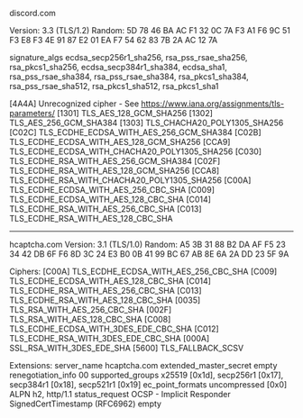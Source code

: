 discord.com

Version: 3.3 (TLS/1.2)
Random: 5D 78 46 BA AC F1 32 0C 7A F3 A1 F6 9C 51 F3 E8 F3 4E 91 87 E2 01 EA F7 54 62 83 7B 2A AC 12 7A

signature_algs    ecdsa_secp256r1_sha256, rsa_pss_rsae_sha256, rsa_pkcs1_sha256, ecdsa_secp384r1_sha384, ecdsa_sha1, rsa_pss_rsae_sha384, rsa_pss_rsae_sha384, rsa_pkcs1_sha384, rsa_pss_rsae_sha512, rsa_pkcs1_sha512, rsa_pkcs1_sha1

[4A4A]    Unrecognized cipher - See https://www.iana.org/assignments/tls-parameters/
[1301]    TLS_AES_128_GCM_SHA256
[1302]    TLS_AES_256_GCM_SHA384
[1303]    TLS_CHACHA20_POLY1305_SHA256
[C02C]    TLS_ECDHE_ECDSA_WITH_AES_256_GCM_SHA384
[C02B]    TLS_ECDHE_ECDSA_WITH_AES_128_GCM_SHA256
[CCA9]    TLS_ECDHE_ECDSA_WITH_CHACHA20_POLY1305_SHA256
[C030]    TLS_ECDHE_RSA_WITH_AES_256_GCM_SHA384
[C02F]    TLS_ECDHE_RSA_WITH_AES_128_GCM_SHA256
[CCA8]    TLS_ECDHE_RSA_WITH_CHACHA20_POLY1305_SHA256
[C00A]    TLS_ECDHE_ECDSA_WITH_AES_256_CBC_SHA
[C009]    TLS_ECDHE_ECDSA_WITH_AES_128_CBC_SHA
[C014]    TLS_ECDHE_RSA_WITH_AES_256_CBC_SHA
[C013]    TLS_ECDHE_RSA_WITH_AES_128_CBC_SHA
 
 -------------------------------------------------------------------------------------------------

hcaptcha.com
Version: 3.1 (TLS/1.0)
Random: A5 3B 31 88 B2 DA AF F5 23 34 42 DB 6F F6 8D 3C 24 E3 B0 0B 41 99 BC 67 AB 8E 6A 2A DD 23 5F 9A

Ciphers: 
    [C00A]    TLS_ECDHE_ECDSA_WITH_AES_256_CBC_SHA
    [C009]    TLS_ECDHE_ECDSA_WITH_AES_128_CBC_SHA
    [C014]    TLS_ECDHE_RSA_WITH_AES_256_CBC_SHA
    [C013]    TLS_ECDHE_RSA_WITH_AES_128_CBC_SHA
    [0035]    TLS_RSA_WITH_AES_256_CBC_SHA
    [002F]    TLS_RSA_WITH_AES_128_CBC_SHA
    [C008]    TLS_ECDHE_ECDSA_WITH_3DES_EDE_CBC_SHA
    [C012]    TLS_ECDHE_RSA_WITH_3DES_EDE_CBC_SHA
    [000A]    SSL_RSA_WITH_3DES_EDE_SHA
    [5600]    TLS_FALLBACK_SCSV

Extensions: 
    server_name    hcaptcha.com
    extended_master_secret    empty
    renegotiation_info    00
    supported_groups    x25519 [0x1d], secp256r1 [0x17], secp384r1 [0x18], secp521r1 [0x19]
    ec_point_formats    uncompressed [0x0]
    ALPN        h2, http/1.1
    status_request    OCSP - Implicit Responder
    SignedCertTimestamp (RFC6962)    empty